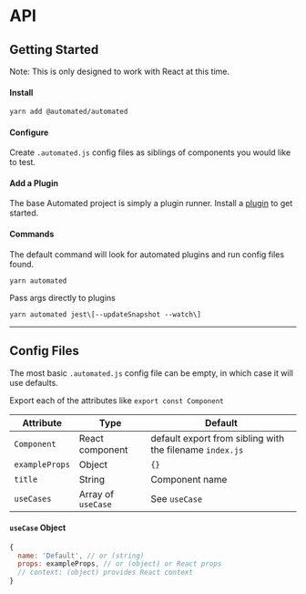 # API

## Getting Started

Note: This is only designed to work with React at this time.

#### Install

```bash
yarn add @automated/automated
```

#### Configure

Create `.automated.js` config files as siblings of components you would like to
test.

#### Add a Plugin

The base Automated project is simply a plugin runner. Install a
[plugin](https://github.com/search?q=topic%3Aplugin+org%3Aautomated-tools&type=Repositories)
to get started.

#### Commands

The default command will look for automated plugins and run config files found.

```
yarn automated
```

Pass args directly to plugins

```
yarn automated jest\[--updateSnapshot --watch\]
```

---

## Config Files

The most basic `.automated.js` config file can be empty, in which case it will
use defaults.

Export each of the attributes like `export const Component`

| Attribute      | Type               | Default                                                  |
| -------------- | ------------------ | -------------------------------------------------------- |
| `Component`    | React component    | default export from sibling with the filename `index.js` |
| `exampleProps` | Object             | `{}`                                                     |
| `title`        | String             | Component name                                           |
| `useCases`     | Array of `useCase` | See `useCase`                                            |

#### `useCase` Object

```js
{
  name: 'Default', // or (string)
  props: exampleProps, // or (object) or React props
  // context: (object) provides React context
}
```
